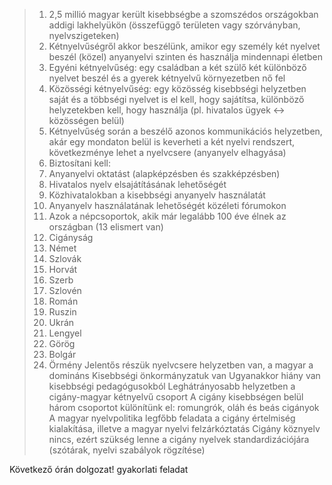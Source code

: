 >1. 2,5 millió magyar került kisebbségbe a szomszédos országokban addigi lakhelyükön (összefüggő területen vagy szórványban, nyelvszigeteken)
>2. Kétnyelvűségről akkor beszélünk, amikor egy személy két nyelvet beszél (közel) anyanyelvi szinten és használja mindennapi életben
>	1. Egyéni kétnyelvűség: egy családban a két szülő két különböző nyelvet beszél és a gyerek kétnyelvű környezetben nő fel
>	2. Közösségi kétnyelvűség: egy közösség kisebbségi helyzetben saját és a többségi nyelvet is el kell, hogy sajátítsa, különböző helyzetekben kell, hogy használja (pl. hivatalos ügyek ↔ közösségen belül)
>3. Kétnyelvűség során a beszélő azonos kommunikációs helyzetben, akár egy mondaton belül is keverheti a két nyelvi rendszert, következménye lehet a nyelvcsere (anyanyelv elhagyása)
>4. Biztosítani kell:
>	1. Anyanyelvi oktatást (alapképzésben és szakképzésben)
>	2. Hivatalos nyelv elsajátításának lehetőségét
>	3. Közhivatalokban a kisebbségi anyanyelv használatát
>	4. Anyanyelv használatának lehetőségét közéleti fórumokon
>5. Azok a népcsoportok, akik már legalább 100 éve élnek az országban (13 elismert van)
>	1. Cigányság
>	2. Német
>	3. Szlovák
>	4. Horvát
>	5. Szerb
>	6. Szlovén
>	7. Román
>	8. Ruszin
>	9. Ukrán
>	10. Lengyel
>	11. Görög
>	12. Bolgár
>	13. Örmény
>   Jelentős részük nyelvcsere helyzetben van, a magyar a domináns
>   Kisebbségi önkormányzatuk van
>   Ugyanakkor hiány van kisebbségi pedagógusokból
>   Leghátrányosabb helyzetben a cigány-magyar kétnyelvű csoport
>   A cigány kisebbségen belül három csoportot különítünk el: romungrók, oláh és beás cigányok
>   A magyar nyelvpolitika legfőbb feladata a cigány értelmiség kialakítása, illetve a magyar nyelvi felzárkóztatás
>   Cigány köznyelv nincs, ezért szükség lenne a cigány nyelvek standardizációjára (szótárak, nyelvi szabályok rögzítése)

Következő órán dolgozat!
gyakorlati feladat